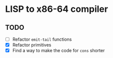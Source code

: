 # LISP to x86-64 compiler

## TODO

- [ ] Refactor `emit-tail` functions
- [x] Refactor primitives
- [x] Find a way to make the code for `cons` shorter
